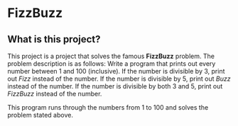 # FizzBuzz

## What is this project?

This project is a project that solves the famous **FizzBuzz** problem. The problem description is as follows:
Write a program that prints out every number between 1 and 100 (inclusive). If the number is divisible by 3, print out *Fizz* instead of the number. If the number is divisible by 5, print out *Buzz* instead of the number. If the number is divisible by both 3 and 5, print out *FizzBuzz* instead of the number.

This program runs through the numbers from 1 to 100 and solves the problem stated above.

